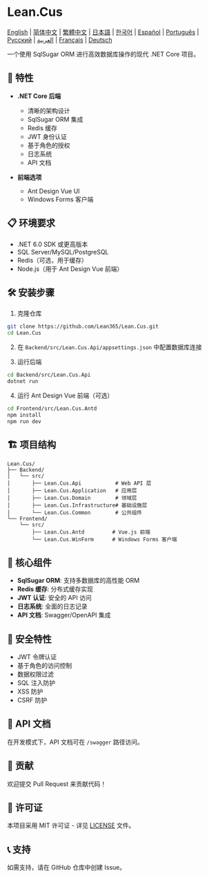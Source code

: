 # Lean.Cus

[English](README.md) | [简体中文](README.zh-CN.md) | [繁體中文](README.zh-TW.md) | [日本語](README.ja.md) | [한국어](README.ko.md) | [Español](README.es.md) | [Português](README.pt.md) | [Русский](README.ru.md) | [العربية](README.ar.md) | [Français](README.fr.md) | [Deutsch](README.de.md)

一个使用 SqlSugar ORM 进行高效数据库操作的现代 .NET Core 项目。

## 🚀 特性

- **.NET Core 后端**
  - 清晰的架构设计
  - SqlSugar ORM 集成
  - Redis 缓存
  - JWT 身份认证
  - 基于角色的授权
  - 日志系统
  - API 文档

- **前端选项**
  - Ant Design Vue UI
  - Windows Forms 客户端

## 📋 环境要求

- .NET 6.0 SDK 或更高版本
- SQL Server/MySQL/PostgreSQL
- Redis（可选，用于缓存）
- Node.js（用于 Ant Design Vue 前端）

## 🛠️ 安装步骤

1. 克隆仓库
```bash
git clone https://github.com/Lean365/Lean.Cus.git
cd Lean.Cus
```

2. 在 `Backend/src/Lean.Cus.Api/appsettings.json` 中配置数据库连接

3. 运行后端
```bash
cd Backend/src/Lean.Cus.Api
dotnet run
```

4. 运行 Ant Design Vue 前端（可选）
```bash
cd Frontend/src/Lean.Cus.Antd
npm install
npm run dev
```

## 🏗️ 项目结构

```
Lean.Cus/
├── Backend/
│   └── src/
│       ├── Lean.Cus.Api           # Web API 层
│       ├── Lean.Cus.Application   # 应用层
│       ├── Lean.Cus.Domain        # 领域层
│       ├── Lean.Cus.Infrastructure# 基础设施层
│       └── Lean.Cus.Common        # 公共组件
└── Frontend/
    └── src/
        ├── Lean.Cus.Antd         # Vue.js 前端
        └── Lean.Cus.WinForm      # Windows Forms 客户端
```

## 🔧 核心组件

- **SqlSugar ORM**: 支持多数据库的高性能 ORM
- **Redis 缓存**: 分布式缓存实现
- **JWT 认证**: 安全的 API 访问
- **日志系统**: 全面的日志记录
- **API 文档**: Swagger/OpenAPI 集成

## 🔐 安全特性

- JWT 令牌认证
- 基于角色的访问控制
- 数据权限过滤
- SQL 注入防护
- XSS 防护
- CSRF 防护

## 📝 API 文档

在开发模式下，API 文档可在 `/swagger` 路径访问。

## 🤝 贡献

欢迎提交 Pull Request 来贡献代码！

## 📄 许可证

本项目采用 MIT 许可证 - 详见 [LICENSE](LICENSE) 文件。

## 📞 支持

如需支持，请在 GitHub 仓库中创建 Issue。 